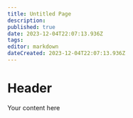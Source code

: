 ```yaml
---
title: Untitled Page
description: 
published: true
date: 2023-12-04T22:07:13.936Z
tags: 
editor: markdown
dateCreated: 2023-12-04T22:07:13.936Z
---
```


# Header
Your content here